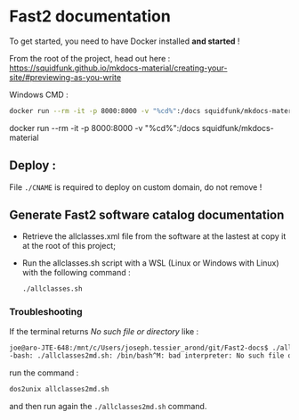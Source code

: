 # Fast2 documentation

To get started, you need to have Docker installed **and started** !

From the root of the project, head out here : https://squidfunk.github.io/mkdocs-material/creating-your-site/#previewing-as-you-write

Windows CMD :

```sh
docker run --rm -it -p 8000:8000 -v "%cd%":/docs squidfunk/mkdocs-material
```

docker run --rm -it -p 8000:8000 -v "%cd%":/docs squidfunk/mkdocs-material

## Deploy :

File `./CNAME` is required to deploy on custom domain, do not remove !

## Generate Fast2 software catalog documentation

- Retrieve the allclasses.xml file from the software at the lastest at copy it at the root of this project;
- Run the allclasses.sh script with a WSL (Linux or Windows with Linux) with the following command :

  ```sh
  ./allclasses.sh
  ```

### Troubleshooting

If the terminal returns _No such file or directory_ like :

```sh
joe@aro-JTE-648:/mnt/c/Users/joseph.tessier_arond/git/Fast2-docs$ ./allclasses2md.sh
-bash: ./allclasses2md.sh: /bin/bash^M: bad interpreter: No such file or directory
```

run the command :

```sh
dos2unix allclasses2md.sh
```

and then run again the `./allclasses2md.sh` command.
